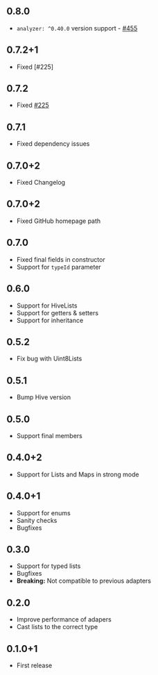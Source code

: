 ## 0.8.0
- `analyzer: ^0.40.0` version support - [#455](https://github.com/hivedb/hive/issues/455)

## 0.7.2+1
- Fixed [#225]

## 0.7.2
- Fixed [#225](https://github.com/hivedb/hive/issues/225)

## 0.7.1
- Fixed dependency issues

## 0.7.0+2
- Fixed Changelog

## 0.7.0+2
- Fixed GitHub homepage path

## 0.7.0
- Fixed final fields in constructor
- Support for `typeId` parameter

## 0.6.0
- Support for HiveLists
- Support for getters & setters
- Support for inheritance

## 0.5.2
- Fix bug with Uint8Lists

## 0.5.1
- Bump Hive version

## 0.5.0
- Support final members

## 0.4.0+2
- Support for Lists and Maps in strong mode

## 0.4.0+1
- Support for enums
- Sanity checks
- Bugfixes

## 0.3.0
- Support for typed lists
- Bugfixes
- **Breaking:** Not compatible to previous adapters

## 0.2.0
- Improve performance of adapers
- Cast lists to the correct type

## 0.1.0+1
- First release